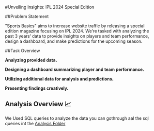 #Unveiling Insights: IPL 2024 Special Edition

##Problem Statement

"Sports Basics" aims to increase website traffic by releasing a special edition magazine focusing on IPL 2024. We're tasked with analyzing the past 3 years' data to provide insights on players and team performance, design a dashboard, and make predictions for the upcoming season.

##Task Overview

**Analyzing provided data.**

**Designing a dashboard summarizing player and team performance.**

**Utilizing additional data for analysis and predictions.**

**Presenting findings creatively.**


## Analysis Overview 📈
We Used SQL queries to analyze the data 
you can gothrough aal the sql queries int the [Analysis Folder](/Analysis)
